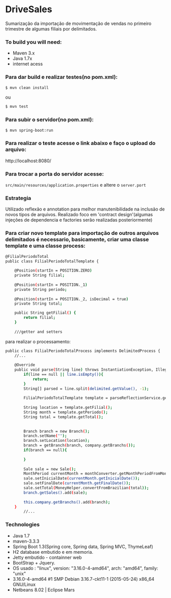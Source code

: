 # DriveSales
Sumarização da importação de movimentação de vendas no primeiro trimestre de algumas filiais por delimitados.

### To build you will need:
  - Maven 3.x
  - Java 1.7x
  - internet acess

### Para dar build e realizar testes(no pom.xml):
```sh
$ mvn clean install
```
ou
```sh
$ mvn test
```

### Para subir o servidor(no pom.xml):
```sh
$ mvn spring-boot:run
```

### Para realizar o teste acesse o link abaixo e faço o upload do arquivo:
http://localhost:8080/

### Para trocar a porta do servidor acesse:
`src/main/resources/application.properties` e altere o `server.port`

### Estrategia
Utilizado reflexão e annotation para melhor manutenibilidade na inclusão de novos tipos de arquivos. Realizado foco em 'contract design'(algumas injeções de dependencia e factories serão realizadas posteriormente)

### Para criar novo template para importação de outros arquivos delimitados é necessario, basicamente, criar uma classe template e uma classe process:
```sh
@FilialPeriodoTotal
public class FilialPeriodoTotalTemplate {
    
    @Position(startIn = POSITION.ZERO)
    private String filial;
    
    @Position(startIn = POSITION._1)
    private String periodo;
    
    @Position(startIn = POSITION._2, isDecimal = true)
    private String total;

    public String getFilial() {
        return filial;
    }
    
	///getter and setters
```
para realizar o processamento:
```sh
public class FilialPeriodoTotalProcess implements DelimitedProcess {
    //...
    
    @Override
    public void parse(String line) throws InstantiationException, IllegalAccessException{
        if(line == null || line.isEmpty()){
            return;
        }
        String[] parsed = line.split(delimited.getValue(), -1);
        
        FilialPeriodoTotalTemplate template = parseReflectionService.getEntity(parsed, header);
        
        String location = template.getFilial();
        String month = template.getPeriodo();
        String total = template.getTotal();
        
        
        Branch branch = new Branch();
        branch.setName("");
        branch.setLocation(location);
        branch = getBranch(branch, company.getBranchs());
        if(branch == null){
            
        }
        
        Sale sale = new Sale();
        MonthPeriod currentMonth = monthConverter.getMonthPeriodFromMonthEnum(monthConverter.getMonth(month), null);
        sale.setInicialDate(currentMonth.getInicialDate());
        sale.setFinalDate(currentMonth.getFinalDate());
        sale.setTotal(MoneyHelper.convertFromBrazilian(total));
        branch.getSales().add(sale);
        
        this.company.getBranchs().add(branch);
    }
        //...
```


### Technologies
  - Java 1.7
  - maven-3.3.3
  - Spring Boot 1.3(Spring core, Spring data, Spring MVC, ThymeLeaf)
  - H2 database embutido e em memoria.
  - Jetty embutido - containner web
  - BootStrap + Jquery.
  - OS usado : "linux", version: "3.16.0-4-amd64", arch: "amd64", family: "unix"
  - 3.16.0-4-amd64 #1 SMP Debian 3.16.7-ckt11-1 (2015-05-24) x86_64 GNU/Linux
  - Netbeans 8.02 | Eclipse Mars